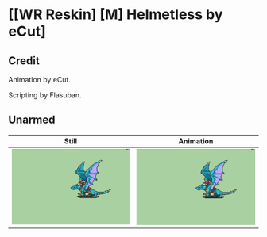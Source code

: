 # [\[WR Reskin\] \[M\] Helmetless by eCut]

## Credit

Animation by eCut.

Scripting by Flasuban.
	
## Unarmed

| Still | Animation |
| :---: | :-------: |
| ![Unarmed still](./Unarmed_000.png) | ![Unarmed animation](./Unarmed.gif) |
